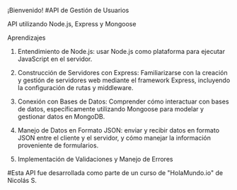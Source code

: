 ¡Bienvenido!
#API de Gestión de Usuarios

API utilizando Node.js, Express y Mongoose

Aprendizajes

1. Entendimiento de Node.js:
usar Node.js como plataforma para ejecutar JavaScript en el servidor.

2. Construcción de Servidores con Express:
Familiarizarse con la creación y gestión de servidores web mediante el framework Express, incluyendo la configuración de rutas y middleware.

3. Conexión con Bases de Datos:
Comprender cómo interactuar con bases de datos, específicamente utilizando Mongoose para modelar y gestionar datos en MongoDB.

4. Manejo de Datos en Formato JSON:
enviar y recibir datos en formato JSON entre el cliente y el servidor, y cómo manejar la información proveniente de formularios.

5. Implementación de Validaciones y Manejo de Errores

#Esta API fue desarrollada como parte de un curso de "HolaMundo.io" de Nicolás S.